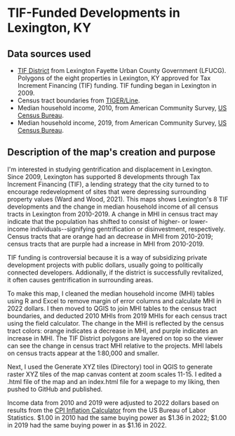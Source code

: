 # TIF-Funded Developments in Lexington, KY

## Data sources used
- [TIF District](https://data-lfucg.hub.arcgis.com/datasets/3a457d1e28464d9dbcbe3091c0b810d6_0/about) from Lexington Fayette Urban County Government (LFUCG). Polygons of the eight properties in Lexington, KY approved for Tax Increment Financing (TIF) funding. TIF funding began in Lexington in 2009.
- Census tract boundaries from [TIGER/Line](https://www.census.gov/cgi-bin/geo/shapefiles/index.php).
- Median household income, 2010, from American Community Survey, [US Census Bureau](https://data.census.gov/).
- Median household income, 2019, from American Community Survey, [US Census Bureau](https://data.census.gov/).

## Description of the map's creation and purpose
I'm interested in studying gentrification and displacement in Lexington. Since 2009, Lexington has supported 8 developments through Tax Increment Financing (TIF), a lending strategy that the city turned to to encourage redevelopment of sites that were depressing surrounding property values (Ward and Wood, 2021). This maps shows Lexington's 8 TIF developments and the change in median household income of all census tracts in Lexington from 2010-2019. A change in MHI in census tract may indicate that the population has shifted to consist of higher- or lower-income individuals--signifying gentrification or disinvestment, respectively. Census tracts that are orange had an decrease in MHI from 2010-2019; census tracts that are purple had a increase in MHI from 2010-2019.

TIF funding is controversial because it is a way of subsidizing private development projects with public dollars, usually going to politically connected developers. Addionally, if the district is successfully revitalized, it often causes gentrification in surrounding areas.

To make this map, I cleaned the median household income (MHI) tables using R and Excel to remove margin of error columns and calculate MHI in 2022 dollars. I then moved to QGIS to join MHI tables to the census tract boundaries, and deducted 2010 MHIs from 2019 MHIs for each census tract using the field calculator. The change in the MHI is reflected by the census tract colors: orange indicates a decrease in MHI, and purple indicates an increase in MHI. The TIF District polygons are layered on top so the viewer can see the change in census tract MHI relative to the projects. MHI labels on census tracts appear at the 1:80,000 and smaller.

Next, I used the Generate XYZ tiles (Directory) tool in QGIS to generate raster XYZ tiles of the map canvas content at zoom scales 11-15. I edited a .html file of the map and an index.html file for a wepage to my liking, then pushed to GitHub and published.

Income data from 2010 and 2019 were adjusted to 2022 dollars based on results from the [CPI Inflation Calculator](https://www.bls.gov/data/inflation_calculator.htm) from the US Bureau of Labor Statistics. $1.00 in 2010 had the same buying power as $1.36 in 2022; $1.00 in 2019 had the same buying power in as $1.16 in 2022.
